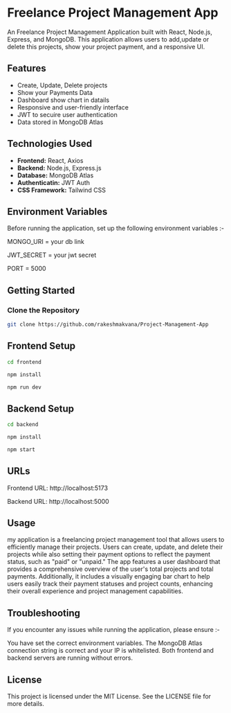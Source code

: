 # Freelance Project Management App

An Freelance Project Management Application built with React, Node.js, Express, and MongoDB. This application allows users to add,update or delete this projects, show your project payment, and a responsive UI.

## Features

- Create, Update, Delete projects
- Show your Payments Data
- Dashboard show chart in datails
- Responsive and user-friendly interface
- JWT to secuire user authentication
- Data stored in MongoDB Atlas

## Technologies Used

- **Frontend:** React, Axios
- **Backend:** Node.js, Express.js
- **Database:** MongoDB Atlas
- **Authenticatin:** JWT Auth
- **CSS Framework:** Tailwind CSS

## Environment Variables

Before running the application, set up the following environment variables :-

  MONGO_URI  = your db link

  JWT_SECRET = your jwt secret

  PORT = 5000


## Getting Started

### Clone the Repository

```bash
git clone https://github.com/rakeshmakvana/Project-Management-App
```

## Frontend Setup

```bash
cd frontend
```

```bash
npm install
```

```bash
npm run dev
```

## Backend Setup

```bash
cd backend
```

```bash
npm install
```

```bash
npm start
```

## URLs

Frontend URL: http://localhost:5173

Backend URL: http://localhost:5000

## Usage

my application is a freelancing project management tool that allows users to efficiently manage their projects. 
Users can create, update, and delete their projects while also setting their payment options to reflect the payment status,
such as "paid" or "unpaid." The app features a user dashboard that provides a comprehensive overview of the user's total projects and total payments.
Additionally, it includes a visually engaging bar chart to help users easily track their payment statuses and project counts,
enhancing their overall experience and project management capabilities.

## Troubleshooting

If you encounter any issues while running the application, please ensure :-

You have set the correct environment variables.
The MongoDB Atlas connection string is correct and your IP is whitelisted.
Both frontend and backend servers are running without errors.

## License
This project is licensed under the MIT License. See the LICENSE file for more details.
